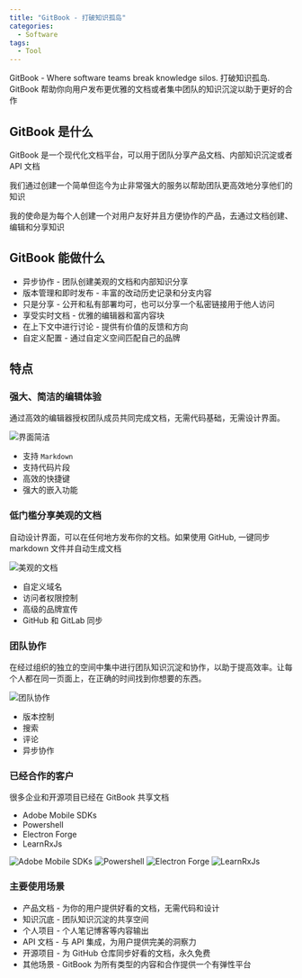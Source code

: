 ```yaml
---
title: "GitBook - 打破知识孤岛"
categories:
  - Software
tags:
  - Tool
---
```


GitBook - Where software teams break knowledge silos. 打破知识孤岛. GitBook 帮助你向用户发布更优雅的文档或者集中团队的知识沉淀以助于更好的合作

<!--more-->

## GitBook 是什么
GitBook 是一个现代化文档平台，可以用于团队分享产品文档、内部知识沉淀或者 API 文档

我们通过创建一个简单但迄今为止非常强大的服务以帮助团队更高效地分享他们的知识

我的使命是为每个人创建一个对用户友好并且方便协作的产品，去通过文档创建、编辑和分享知识

## GitBook 能做什么

- 异步协作 - 团队创建美观的文档和内部知识分享
- 版本管理和即时发布 - 丰富的改动历史记录和分支内容
- 只是分享 - 公开和私有部署均可，也可以分享一个私密链接用于他人访问
- 享受实时文档 - 优雅的编辑器和富内容块
- 在上下文中进行讨论 - 提供有价值的反馈和方向
- 自定义配置 - 通过自定义空间匹配自己的品牌

## 特点
### 强大、简洁的编辑体验
通过高效的编辑器授权团队成员共同完成文档，无需代码基础，无需设计界面。

![界面简洁](https://assets-global.website-files.com/600ead1452cf056d0e52dbed/603a7bc0fa052dd5d52be9b8_Stacked%20Screens%20(1).png)

- 支持 `Markdown`
- 支持代码片段
- 高效的快捷键
- 强大的嵌入功能

### 低门槛分享美观的文档
自动设计界面，可以在任何地方发布你的文档。如果使用 GitHub, 一键同步 markdown 文件并自动生成文档

![美观的文档](https://assets-global.website-files.com/600ead1452cf056d0e52dbed/603f67d3723505b948cb08a8_Design%20System%20(1).png)

- 自定义域名
- 访问者权限控制
- 高级的品牌宣传
- GitHub 和 GitLab 同步

### 团队协作
在经过组织的独立的空间中集中进行团队知识沉淀和协作，以助于提高效率。让每个人都在同一页面上，在正确的时间找到你想要的东西。

![团队协作](https://assets-global.website-files.com/600ead1452cf056d0e52dbed/603a7bc0fa052dd5d52be9b8_Stacked%20Screens%20(1).png)

- 版本控制
- 搜索
- 评论
- 异步协作

### 已经合作的客户
很多企业和开源项目已经在 GitBook 共享文档

- Adobe Mobile SDKs
- Powershell
- Electron Forge
- LearnRxJs

![Adobe Mobile SDKs](https://assets-global.website-files.com/600ead145d96f0d6c6772c5e/602e9557dcff4401e2671db1_spaces_-Lf1Mc1caFdNCK_mBwhe_avatar-1585843848509.png)
![Powershell](https://assets-global.website-files.com/600ead145d96f0d6c6772c5e/602e95ab58400c6147087b01_spaces_-M6jY7sXTmhiAIMGYw_m_avatar-1591122598165.png)
![Electron Forge](https://assets-global.website-files.com/600ead145d96f0d6c6772c5e/602eee9feebc573ddf384ce2_spaces_-LBKK1y7h_XWAtuRJG9X_avatar.png)
![LearnRxJs](https://assets-global.website-files.com/600ead145d96f0d6c6772c5e/60363ec26e87eb419e2f4566_spaces_-LwY_OXUQHvmdEoy0xNa_avatar.png)

### 主要使用场景

- 产品文档 - 为你的用户提供好看的文档，无需代码和设计
- 知识沉底 - 团队知识沉淀的共享空间
- 个人项目 - 个人笔记博客等内容输出
- API 文档 - 与 API 集成，为用户提供完美的洞察力
- 开源项目 - 为 GitHub 仓库同步好看的文档，永久免费
- 其他场景 - GitBook 为所有类型的内容和合作提供一个有弹性平台
